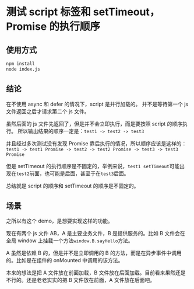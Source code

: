 # 测试 script 标签和 setTimeout，Promise 的执行顺序

## 使用方式

```sh
npm install
node index.js
```

## 结论

在不使用 async 和 defer 的情况下，script 是并行加载的。
并不是等待第一个 js 文件返回之后才请求第二个 js 文件。

虽然后面的 js 文件先返回了，但是并不会立即执行，而是要按照 script 的顺序执行。
所以输出结果的顺序一定是：`test1 -> test2 -> test3`

并且经过多次测试没有发现 Promise 靠后执行的情况，所以顺序应该是这样的：`test1 -> test1 Promise -> test2 -> test2 Promise -> test3 -> test3 Promise`

但是 setTimeout 的执行顺序是不固定的，举例来说，`test1 setTimeout`可能出现在`test2`前面，也可能是后面，甚至于在`test3`后面。

总结就是 script 的顺序和 setTimeout 的顺序是不固定的。

## 场景

之所以有这个 demo，是想要实现这样的功能。

现在有两个 js 文件 AB，A 是主要业务文件，B 是提供服务的。比如 B 文件会在全局 window 上挂载一个方法`window.B.sayHello`方法。

A 虽然是依赖 B 的，但是并不是立即调用的 B 的方法，而是在异步事件中调用的。比如是在组件的 onMounted 中调用的该方法。

本来的想法是把 A 文件放在前面加载，B 文件放在后面加载。目前看来果然还是不行的。还是老老实实的把 B 文件放在前面，A 文件放在后面吧。
